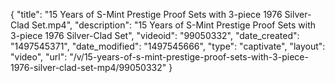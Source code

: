 {
    "title": "15 Years of S-Mint Prestige Proof Sets with 3-piece 1976 Silver-Clad Set.mp4",
    "description": "15 Years of S-Mint Prestige Proof Sets with 3-piece 1976 Silver-Clad Set",
    "videoid": "99050332",
    "date_created": "1497545371",
    "date_modified": "1497545666",
    "type": "captivate",
    "layout": "video",
    "url": "\/v\/15-years-of-s-mint-prestige-proof-sets-with-3-piece-1976-silver-clad-set-mp4\/99050332"
}
